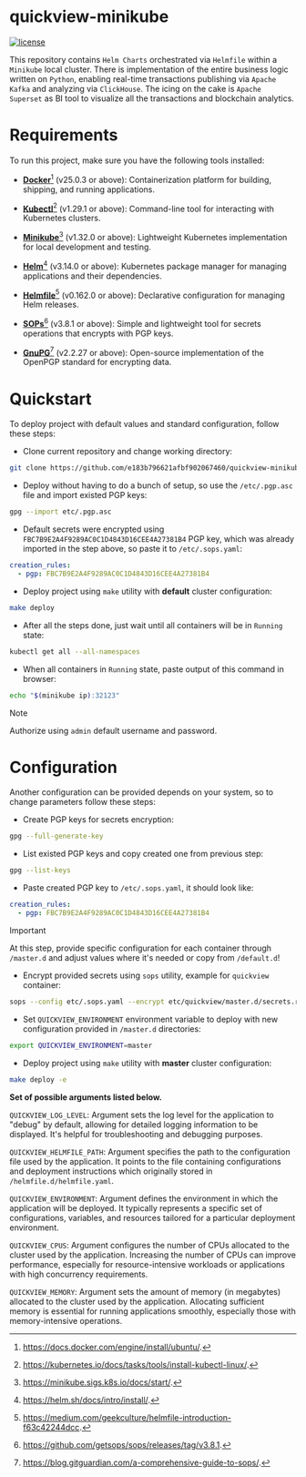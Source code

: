 # quickview-minikube

[![license](https://img.shields.io/:license-Apache%202-blue.svg)](https://www.apache.org/licenses/LICENSE-2.0.txt)

This repository contains `Helm Charts` orchestrated via `Helmfile` within a `Minikube` local cluster.
There is implementation of the entire business logic written on `Python`, 
enabling real-time transactions publishing via `Apache Kafka` and analyzing via `ClickHouse`. 
The icing on the cake is `Apache Superset` as BI tool to visualize all the transactions and blockchain analytics.

# Requirements

To run this project, make sure you have the following tools installed:

- [**Docker**](https://docs.docker.com/engine/install/ubuntu/)[^1] (v25.0.3 or above): Containerization platform for building, shipping, and running applications.


- [**Kubectl**](https://kubernetes.io/docs/tasks/tools/install-kubectl-linux/)[^2] (v1.29.1 or above): Command-line tool for interacting with Kubernetes clusters.


- [**Minikube**](https://minikube.sigs.k8s.io/docs/start/)[^3] (v1.32.0 or above): Lightweight Kubernetes implementation for local development and testing.


- [**Helm**](https://helm.sh/docs/intro/install/)[^4] (v3.14.0 or above): Kubernetes package manager for managing applications and their dependencies.


- [**Helmfile**](https://medium.com/geekculture/helmfile-introduction-f63c42244dcc)[^5] (v0.162.0 or above): Declarative configuration for managing Helm releases.


- [**SOPs**](https://github.com/getsops/sops/releases/tag/v3.8.1)[^6] (v3.8.1 or above): Simple and lightweight tool for secrets operations that encrypts with PGP keys.


- [**GnuPG**](https://blog.gitguardian.com/a-comprehensive-guide-to-sops/)[^7] (v2.2.27 or above): Open-source implementation of the OpenPGP standard for encrypting data.

# Quickstart

To deploy project with default values and standard configuration, follow these steps:

- Clone current repository and change working directory:
```bash
git clone https://github.com/e183b796621afbf902067460/quickview-minikube.git && cd quickview-minikube/
```

- Deploy without having to do a bunch of setup, 
so use the `/etc/.pgp.asc` file and import existed PGP keys:
```bash
gpg --import etc/.pgp.asc
```

- Default secrets were encrypted using `FBC7B9E2A4F9289AC0C1D4843D16CEE4A27381B4` PGP key, which was already imported in the step above, so paste it to `/etc/.sops.yaml`:
```yaml
creation_rules:
  - pgp: FBC7B9E2A4F9289AC0C1D4843D16CEE4A27381B4
```

- Deploy project using `make` utility with **default** cluster configuration:
```bash
make deploy
```

- After all the steps done, just wait until all containers will be in `Running` state:
```bash
kubectl get all --all-namespaces
```

- When all containers in `Running` state, paste output of this command in browser:
```bash
echo "$(minikube ip):32123"
```

> [!NOTE]
> Authorize using `admin` default username and password.

# Configuration

Another configuration can be provided depends on your system, 
so to change parameters follow these steps:

- Create PGP keys for secrets encryption:
```bash
gpg --full-generate-key
```

- List existed PGP keys and copy created one from previous step:
```bash
gpg --list-keys
```

- Paste created PGP key to `/etc/.sops.yaml`, it should look like:
```yaml
creation_rules:
  - pgp: FBC7B9E2A4F9289AC0C1D4843D16CEE4A27381B4
```

> [!IMPORTANT]
> At this step, 
provide specific configuration for each container through `/master.d` and adjust values where it's needed or copy from `/default.d`!

- Encrypt provided secrets using `sops` utility, example for `quickview` container:
```bash
sops --config etc/.sops.yaml --encrypt etc/quickview/master.d/secrets.raw.yaml > etc/quickview/master.d/secrets.yaml && rm -rf etc/quickview/master.d/secrets.raw.yaml
```

- Set `QUICKVIEW_ENVIRONMENT` environment variable to deploy with new configuration provided in `/master.d` directories:
```bash
export QUICKVIEW_ENVIRONMENT=master 
```

- Deploy project using `make` utility with **master** cluster configuration:
```bash
make deploy -e
```

**Set of possible arguments listed below.**

`QUICKVIEW_LOG_LEVEL`: Argument sets the log level for the application to "debug" by default, 
allowing for detailed logging information to be displayed. 
It's helpful for troubleshooting and debugging purposes.

`QUICKVIEW_HELMFILE_PATH`: Argument specifies the path to the configuration file used by the application. 
It points to the file containing configurations and deployment instructions which originally stored in `/helmfile.d/helmfile.yaml`.

`QUICKVIEW_ENVIRONMENT`: Argument defines the environment in which the application will be deployed. 
It typically represents a specific set of configurations, variables, 
and resources tailored for a particular deployment environment.

`QUICKVIEW_CPUS`: Argument configures the number of CPUs allocated to the cluster used by the application. 
Increasing the number of CPUs can improve performance, 
especially for resource-intensive workloads or applications with high concurrency requirements.

`QUICKVIEW_MEMORY`: Argument sets the amount of memory (in megabytes) allocated to the cluster used by the application. 
Allocating sufficient memory is essential for running applications smoothly, 
especially those with memory-intensive operations.

[^1]: https://docs.docker.com/engine/install/ubuntu/.
[^2]: https://kubernetes.io/docs/tasks/tools/install-kubectl-linux/.
[^3]: https://minikube.sigs.k8s.io/docs/start/.
[^4]: https://helm.sh/docs/intro/install/.
[^5]: https://medium.com/geekculture/helmfile-introduction-f63c42244dcc.
[^6]: https://github.com/getsops/sops/releases/tag/v3.8.1.
[^7]: https://blog.gitguardian.com/a-comprehensive-guide-to-sops/.
